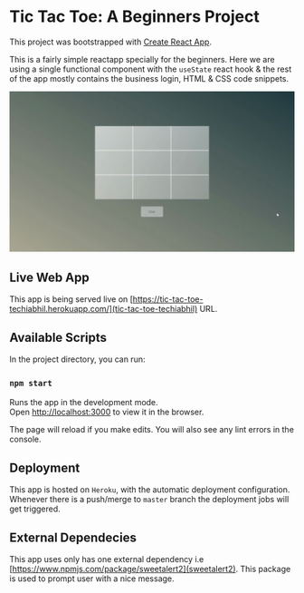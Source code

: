 # Tic Tac Toe: A Beginners Project

This project was bootstrapped with [Create React App](https://github.com/facebook/create-react-app).

This is a fairly simple reactapp specially for the beginners. Here we are using a single functional component with the `useState` react hook & the rest of the app mostly contains the business login, HTML & CSS code snippets.

![](assets/overview.gif)

## Live Web App

This app is being served live on [https://tic-tac-toe-techiabhil.herokuapp.com/](tic-tac-toe-techiabhil) URL.

## Available Scripts

In the project directory, you can run:

### `npm start`

Runs the app in the development mode.\
Open [http://localhost:3000](http://localhost:3000) to view it in the browser.

The page will reload if you make edits.
You will also see any lint errors in the console.

## Deployment

This app is hosted on `Heroku`, with the automatic deployment configuration. Whenever there is a push/merge to `master` branch the deployment jobs will get triggered.

## External Dependecies

This app uses only has one external dependency i.e [https://www.npmjs.com/package/sweetalert2](sweetalert2).
This package is used to prompt user with a nice message.
